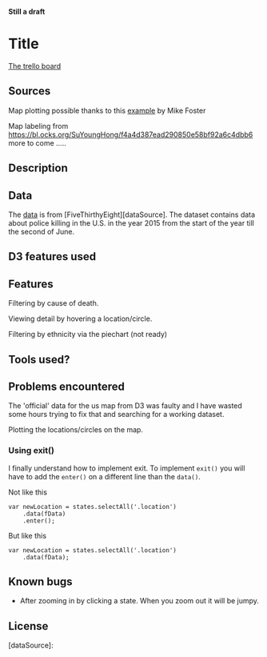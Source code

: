 **Still a draft**

# Title

[The trello board][trello]

## Sources
Map plotting possible thanks to this [example][mapSource] by Mike Foster

Map labeling from https://bl.ocks.org/SuYoungHong/f4a4d387ead290850e58bf92a6c4dbb6
more to come .....

## Description

## Data
The [data][dataLink] is from [FiveThirthyEight][dataSource]. The dataset contains data about police killing in the U.S. in the year 2015 from the start of the year till the second of June.

## D3 features used

## Features
Filtering by cause of death.

Viewing detail by hovering a location/circle.

Filtering by ethnicity via the piechart (not ready)

## Tools used?

## Problems encountered
The 'official' data for the us map from D3 was faulty and I have wasted some hours trying to fix that and searching for a working dataset.

Plotting the locations/circles on the map.

### Using exit()
I finally understand how to implement exit.
To implement `exit()` you will have to add the `enter()` on a different line than the `data()`.

Not like this
```
var newLocation = states.selectAll('.location')
	.data(fData)
	.enter();
```
But like this
```
var newLocation = states.selectAll('.location')
	.data(fData);
```


## Known bugs
- After zooming in by clicking a state. When you zoom out it will be jumpy.

## License

[trello]: https://trello.com/b/NgRxgzdR

[dataLink]: https://github.com/fivethirtyeight/data/blob/master/police-killings/police_killings.csv
[dataSource]: 

[mapSource]: http://duspviz.mit.edu/d3-workshop/examples/session4/example1.html
<!-- [mapAuthor]:  -->